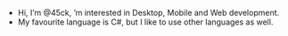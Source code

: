 - Hi, I’m @45ck, ’m interested in Desktop, Mobile and Web development. 
- My favourite language is C#, but I like to use other languages as well. 
